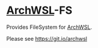 # [ArchWSL](https://git.io/archwsl)-FS
Provides FileSystem for [ArchWSL](https://git.io/archwsl).

Please see https://git.io/archwsl
